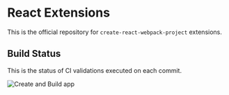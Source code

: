 # React Extensions

This is the official repository for `create-react-webpack-project` extensions.

## Build Status

This is the status of CI validations executed on each commit.

![Create and Build app](https://github.com/Create-Node-App/cna-templates/workflows/Create%20and%20Build%20app/badge.svg)
